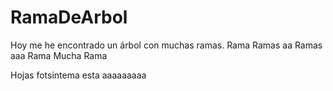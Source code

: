 # RamaDeArbol

Hoy me he encontrado un árbol con muchas ramas.
Rama
Ramas
aa Ramas
aaa Rama
Mucha Rama

Hojas fotsintema esta
aaaaaaaaa
